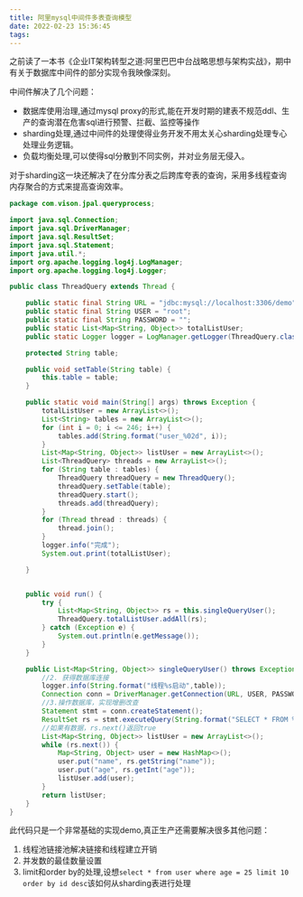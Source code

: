 ```yaml
---
title: 阿里mysql中间件多表查询模型
date: 2022-02-23 15:36:45
tags:
---
```


之前读了一本书《企业IT架构转型之道:阿里巴巴中台战略思想与架构实战》，期中有关于数据库中间件的部分实现令我映像深刻。

中间件解决了几个问题：

- 数据库使用治理,通过mysql proxy的形式,能在开发时期的建表不规范ddl、生产的查询潜在危害sql进行预警、拦截、监控等操作
- sharding处理,通过中间件的处理使得业务开发不用太关心sharding处理专心处理业务逻辑。
- 负载均衡处理,可以使得sql分散到不同实例，并对业务层无侵入。

对于sharding这一块还解决了在分库分表之后跨库夸表的查询，采用多线程查询内存聚合的方式来提高查询效率。

```java
package com.vison.jpal.queryprocess;

import java.sql.Connection;
import java.sql.DriverManager;
import java.sql.ResultSet;
import java.sql.Statement;
import java.util.*;
import org.apache.logging.log4j.LogManager;
import org.apache.logging.log4j.Logger;

public class ThreadQuery extends Thread {

    public static final String URL = "jdbc:mysql://localhost:3306/demo";
    public static final String USER = "root";
    public static final String PASSWORD = "";
    public static List<Map<String, Object>> totalListUser;
    public static Logger logger = LogManager.getLogger(ThreadQuery.class.getName());

    protected String table;

    public void setTable(String table) {
        this.table = table;
    }

    public static void main(String[] args) throws Exception {
        totalListUser = new ArrayList<>();
        List<String> tables = new ArrayList<>();
        for (int i = 0; i <= 246; i++) {
            tables.add(String.format("user_%02d", i));
        }
        List<Map<String, Object>> listUser = new ArrayList<>();
        List<ThreadQuery> threads = new ArrayList<>();
        for (String table : tables) {
            ThreadQuery threadQuery = new ThreadQuery();
            threadQuery.setTable(table);
            threadQuery.start();
            threads.add(threadQuery);
        }
        for (Thread thread : threads) {
            thread.join();
        }
        logger.info("完成");
        System.out.print(totalListUser);

    }


    public void run() {
        try {
            List<Map<String, Object>> rs = this.singleQueryUser();
            ThreadQuery.totalListUser.addAll(rs);
        } catch (Exception e) {
            System.out.println(e.getMessage());
        }
    }

    public List<Map<String, Object>> singleQueryUser() throws Exception {
        //2. 获得数据库连接
        logger.info(String.format("线程%s启动",table));
        Connection conn = DriverManager.getConnection(URL, USER, PASSWORD);
        //3.操作数据库，实现增删改查
        Statement stmt = conn.createStatement();
        ResultSet rs = stmt.executeQuery(String.format("SELECT * FROM %s WHERE `age` = 25 LIMIT 2 ",table));
        //如果有数据，rs.next()返回true
        List<Map<String, Object>> listUser = new ArrayList<>();
        while (rs.next()) {
            Map<String, Object> user = new HashMap<>();
            user.put("name", rs.getString("name"));
            user.put("age", rs.getInt("age"));
            listUser.add(user);
        }
        return listUser;
    }
}

```

此代码只是一个非常基础的实现demo,真正生产还需要解决很多其他问题：

1. 线程池链接池解决链接和线程建立开销
2. 并发数的最佳数量设置
3. limit和order by的处理,设想`select * from user where age = 25 limit 10 order by id desc`该如何从sharding表进行处理
